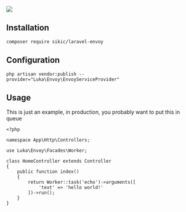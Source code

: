 ![](https://bosnadev.com/wp-content/uploads/2015/01/laravel_envoy.png)
## Installation
`composer require sikic/laravel-envoy`

## Configuration
`php artisan vendor:publish --provider="Luka\Envoy\EnvoyServiceProvider"`


## Usage 
This is just an example, in production, you probably want to put this in queue
```
<?php

namespace App\Http\Controllers;

use Luka\Envoy\Facades\Worker;

class HomeController extends Controller
{
    public function index()
    {
        return Worker::task('echo')->arguments([
            'text' => 'hello world!'
        ])->run();
    }
}

```

